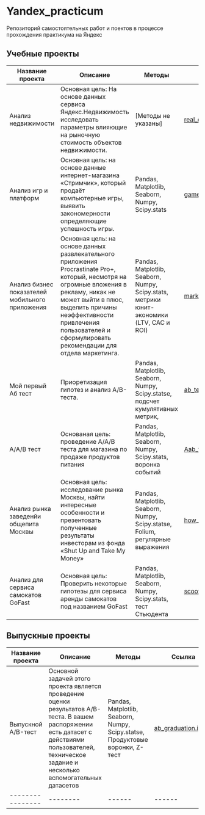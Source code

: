 # Yandex_practicum
Репозиторий самостоятельных работ и поектов в процессе прохождения практикума на Яндекс

## Учебные проекты

| Название проекта | Описание | Методы | Ссылка |
| ---------------- | -------- | ------ | ------ |
| Анализ недвижимости | Основная цель: На основе данных сервиса Яндекс.Недвижимость исследовать параметры влияющие на рыночную стоимость объектов недвижимости. | [Методы не указаны] | [real_estate_analysis.ipynb](https://github.com/trutneva-k/Yandex_practicum/blob/real_estate_analysis/real_estate_analysis.ipynb) |
| Анализ игр и платформ | Основная цель: на основе данные интернет-магазина «Стримчик», который продаёт компьютерные игры, выявить закономерности определяющие успешность игры. | Pandas, Мatplotlib, Seaborn, Numpy, Scipy.stats | [game_platform_analysis.ipynb](https://github.com/trutneva-k/Yandex_practicum/blob/made_up_1_game_platform_analysis/made_up_1_game_platform_analysis.ipynb) |
| Анализ бизнес показателей мобильного приложения | Основная цель: на основе данных развлекательного приложения Procrastinate Pro+, который, несмотря на огромные вложения в рекламу, никак не может выйти в плюс, выделить причины неэффективности привлечения пользователей и сформулировать рекомендации для отдела маркетинга. | Pandas, Мatplotlib, Seaborn, Numpy, Scipy.stats, метрики юнит-экономики (LTV, CAC и ROI) | [marketing_social_media_analysis.ipynb](https://github.com/trutneva-k/Yandex_practicum/blob/marketing_social_media_analysis/marketing_social_media_analysis.ipynb) |
| Мой первый Аб тест | Приоретизация гипотез и анализ A/B-теста. | Pandas, Мatplotlib, Seaborn, Numpy, Scipy.statsе, подсчет кумулятивных метрик, | [ab_test_and_commulitive_measure.ipynb](https://github.com/trutneva-k/Yandex_practicum/blob/ab_test_and_commulitive_measure/ab_test_and_commulitive_measure.ipynb)|
| A/A/B тест |Основаная цель: проведение A/A/B теста для магазина по продаже продуктов питания | Pandas, Мatplotlib, Seaborn, Numpy, Scipy.stats, воронка событий | [Aab_test.ipynb](https://github.com/trutneva-k/Yandex_practicum/blob/made_up_2_Aab_test/made_up_2_Aab_test.ipynb) |
| Анализ рынка заведенйи общепита Москвы | Основная цель: исследование рынка Москвы, найти интересные особенности и презентовать полученные результаты инвесторам из фонда «Shut Up and Take My Money» | Pandas, Мatplotlib, Seaborn, Numpy, Scipy.statsе, Folium, регулярные выражения | [how_to_tell_the_story.ipynb](https://github.com/trutneva-k/Yandex_practicum/blob/how_to_tell_the_story/how_to_tell_the_story.ipynb) |
| Анализ для сервиса самокатов GoFast | Основная цель: Проверить некоторые гипотезы для сервиса аренды самокатов под названием GoFast | Pandas, Мatplotlib, Seaborn, Numpy, Scipy.stats, тест Стьюдента | [scooter_rent_analysis.ipynb](https://github.com/trutneva-k/Yandex_practicum/blob/scooter_rent_analysis/scooter_rent_analysis.ipynb)|

## Выпускные проекты

| Название проекта | Описание | Методы | Ссылка |
| ---------------- | -------- | ------ | ------ |
| Выпускной A/B-тест| Основной задачей этого проекта является проведение оценки результатов A/B-теста. В вашем распоряжении есть датасет с действиями пользователей, техническое задание и несколько вспомогательных датасетов | Pandas, Мatplotlib, Seaborn, Numpy, Scipy.statsе, Продуктовые воронки, Z-тест| [ab_graduation.ipynb](https://github.com/trutneva-k/Yandex_practicum/blob/graduate_projects/ab_graduation.ipynb)|
| ---------------- | -------- | ------ | ------ |




